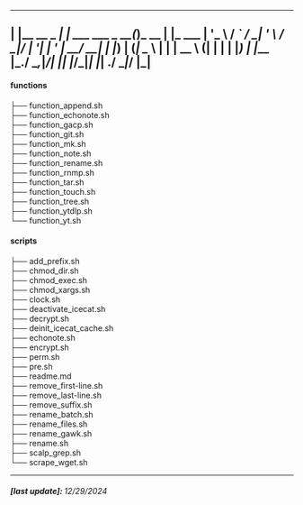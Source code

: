 
 _               _                     _       _       
| |__   __ _ ___| |__    ___  ___ _ __(_)_ __ | |_ ___ 
| '_ \ / _` / __| '_ \  / __|/ __| '__| | '_ \| __/ __|
| |_) | (_| \__ \ | | | \__ \ (__| |  | | |_) | |_\__ \
|_.__/ \__,_|___/_| |_| |___/\___|_|  |_| .__/ \__|___/
                                        |_|            
---  
#### functions  
├── function_append.sh  
├── function_echonote.sh  
├── function_gacp.sh  
├── function_git.sh  
├── function_mk.sh  
├── function_note.sh  
├── function_rename.sh  
├── function_rnmp.sh  
├── function_tar.sh  
├── function_touch.sh  
├── function_tree.sh  
├── function_ytdlp.sh  
└── function_yt.sh  
#### scripts  
├── add_prefix.sh  
├── chmod_dir.sh  
├── chmod_exec.sh  
├── chmod_xargs.sh  
├── clock.sh  
├── deactivate_icecat.sh  
├── decrypt.sh  
├── deinit_icecat_cache.sh  
├── echonote.sh  
├── encrypt.sh  
├── perm.sh  
├── pre.sh  
├── readme.md  
├── remove_first-line.sh  
├── remove_last-line.sh  
├── remove_suffix.sh  
├── rename_batch.sh  
├── rename_files.sh  
├── rename_gawk.sh  
├── rename.sh  
├── scalp_grep.sh  
└── scrape_wget.sh  

---
###### <b><i>[last update]: </b>12/29/2024</i>
